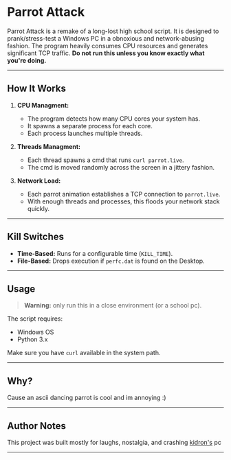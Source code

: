 # Parrot Attack

Parrot Attack is a remake of a long-lost high school script. It is designed to prank/stress-test a Windows PC in a obnoxious and network-abusing fashion. The program heavily consumes CPU resources and generates significant TCP traffic. **Do not run this unless you know exactly what you're doing.**

---

## How It Works

1. **CPU Managment:**

   * The program detects how many CPU cores your system has.
   * It spawns a separate process for each core.
   * Each process launches multiple threads.

2. **Threads Managment:**

   * Each thread spawns a cmd that runs `curl parrot.live`.
   * The cmd is moved randomly across the screen in a jittery fashion.

4. **Network Load:**

   * Each parrot animation establishes a TCP connection to `parrot.live`.
   * With enough threads and processes, this floods your network stack quickly.

---

## Kill Switches

* **Time-Based:** Runs for a configurable time (`KILL_TIME`).
* **File-Based:** Drops execution if `perfc.dat` is found on the Desktop.

---

## Usage

> **Warning:** only run this in a close environment (or a school pc).


The script requires:

* Windows OS
* Python 3.x

Make sure you have `curl` available in the system path.

---

## Why?

Cause an ascii dancing parrot is cool and im annoying :)

---

## Author Notes

This project was built mostly for laughs, nostalgia, and crashing [kidron's](https://github.com/ohadki12) pc

---

